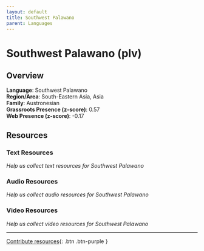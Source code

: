```yaml
---
layout: default
title: Southwest Palawano
parent: Languages
---
```


# Southwest Palawano (plv)

## Overview

**Language**: Southwest Palawano  
**Region/Area**: South-Eastern Asia, Asia  
**Family**: Austronesian  
**Grassroots Presence (z-score)**: 0.57  
**Web Presence (z-score)**: -0.17  

## Resources

### Text Resources
*Help us collect text resources for Southwest Palawano*

### Audio Resources
*Help us collect audio resources for Southwest Palawano*

### Video Resources
*Help us collect video resources for Southwest Palawano*

---

[Contribute resources](https://forms.office.com/e/1SfLJx3u1r){: .btn .btn-purple }
